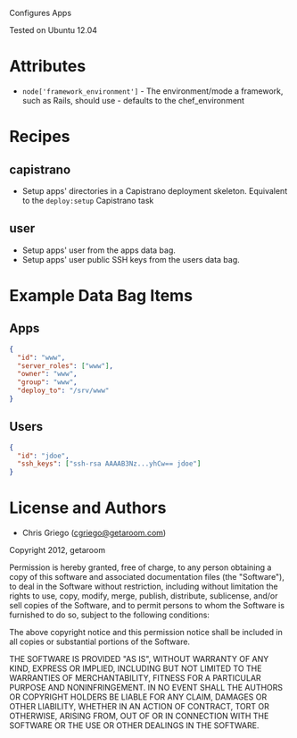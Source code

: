 Configures Apps

Tested on Ubuntu 12.04

# Attributes

* `node['framework_environment']` - The environment/mode a framework, such as Rails, should use - defaults to the chef_environment

# Recipes

## capistrano

* Setup apps' directories in a Capistrano deployment skeleton.
  Equivalent to the `deploy:setup` Capistrano task

## user

* Setup apps' user from the apps data bag.
* Setup apps' user public SSH keys from the users data bag.

# Example Data Bag Items

## Apps

```json
{
  "id": "www",
  "server_roles": ["www"],
  "owner": "www",
  "group": "www",
  "deploy_to": "/srv/www"
}
```

## Users

```json
{
  "id": "jdoe",
  "ssh_keys": ["ssh-rsa AAAAB3Nz...yhCw== jdoe"]
}
```

# License and Authors

* Chris Griego (<cgriego@getaroom.com>)

Copyright 2012, getaroom

Permission is hereby granted, free of charge, to any person obtaining
a copy of this software and associated documentation files (the
"Software"), to deal in the Software without restriction, including
without limitation the rights to use, copy, modify, merge, publish,
distribute, sublicense, and/or sell copies of the Software, and to
permit persons to whom the Software is furnished to do so, subject to
the following conditions:

The above copyright notice and this permission notice shall be
included in all copies or substantial portions of the Software.

THE SOFTWARE IS PROVIDED "AS IS", WITHOUT WARRANTY OF ANY KIND,
EXPRESS OR IMPLIED, INCLUDING BUT NOT LIMITED TO THE WARRANTIES OF
MERCHANTABILITY, FITNESS FOR A PARTICULAR PURPOSE AND
NONINFRINGEMENT. IN NO EVENT SHALL THE AUTHORS OR COPYRIGHT HOLDERS BE
LIABLE FOR ANY CLAIM, DAMAGES OR OTHER LIABILITY, WHETHER IN AN ACTION
OF CONTRACT, TORT OR OTHERWISE, ARISING FROM, OUT OF OR IN CONNECTION
WITH THE SOFTWARE OR THE USE OR OTHER DEALINGS IN THE SOFTWARE.
